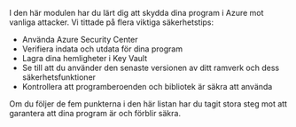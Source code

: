 I den här modulen har du lärt dig att skydda dina program i Azure mot vanliga attacker. Vi tittade på flera viktiga säkerhetstips:

- Använda Azure Security Center
- Verifiera indata och utdata för dina program
- Lagra dina hemligheter i Key Vault
- Se till att du använder den senaste versionen av ditt ramverk och dess säkerhetsfunktioner
- Kontrollera att programberoenden och bibliotek är säkra att använda

Om du följer de fem punkterna i den här listan har du tagit stora steg mot att garantera att dina program är och förblir säkra.